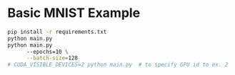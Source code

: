 # Basic MNIST Example

```bash
pip install -r requirements.txt
python main.py
python main.py 
      --epochs=10 \
      --batch-size=128
# CUDA_VISIBLE_DEVICES=2 python main.py  # to specify GPU id to ex. 2
```
